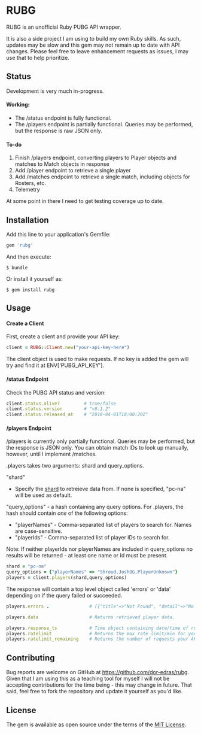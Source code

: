 # RUBG

RUBG is an unofficial Ruby PUBG API wrapper.

It is also a side project I am using to build my own Ruby skills. As such, updates may be slow and this gem may not remain up to date with API changes. Please feel free to leave enhancement requests as issues, I may use that to help prioritize. 

## Status

Development is very much in-progress.

#### Working:
- The /status endpoint is fully functional.
- The /players endpoint is partially functional. Queries may be performed, but the response is raw JSON only.

#### To-do
1. Finish /players endpoint, converting players to Player objects and matches to Match objects in response
2. Add /player endpoint to retrieve a single player
3. Add /matches endpoint to retrieve a single match, including objects for Rosters, etc.
4. Telemetry

At some point in there I need to get testing coverage up to date.

## Installation

Add this line to your application's Gemfile:

```ruby
gem 'rubg'
```

And then execute:

    $ bundle

Or install it yourself as:

    $ gem install rubg

## Usage

#### Create a Client
First, create a client and provide your API key:
```ruby
client = RUBG::Client.new("your-api-key-here")
```
    
The client object is used to make requests. If no key is added the gem will try and find it at ENV['PUBG_API_KEY'].

#### /status Endpoint

Check the PUBG API status and version:

```ruby
client.status.alive?         # true/false
client.status.version        # "v8.1.2"
client.status.released_at    # "2018-04-01T18:00:20Z"
```

#### /players Endpoint
/players is currently only partially functional. Queries may be performed, but the response is JSON only. You can obtain match IDs to look up manually, however, until I implement /matches.

.players takes two arguments: shard and query_options. 

"shard"
- Specify the [shard](https://documentation.playbattlegrounds.com/en/making-requests.html#regions) to retreieve data from. If none is specified, "pc-na" will be used as default.

"query_options" - a hash containing any query options. For .players, the hash should contain *one* of the following options:
- "playerNames" - Comma-separated list of players to search for. Names are case-sensitive.
- "playerIds" - Comma-separated list of player IDs to search for.

Note: If neither playerIds nor playerNames are included in query_options no results will be returned - at least one name or Id must be present.

```ruby
shard = "pc-na"
query_options = {"playerNames" => "Shroud,JoshOG,PlayerUnknown"}
players = client.players(shard,query_options)
```

The response will contain a top level object called 'errors' or 'data' depending on if the query failed or succeeded.

```ruby
players.errors .               # [{"title"=>"Not Found", "detail"=>"No players found matching criteria"}]
```

```ruby
players.data                   # Returns retrieved player data.
```

```ruby
players.response_ts            # Time object containing date/time of response
players.ratelimit              # Returns the max rate limit/min for your API key.
players.ratelimit_remaining    # Returns the number of requests your API key has remaining before hitting the ratelimit.
```

## Contributing

Bug reports are welcome on GitHub at https://github.com/dor-edras/rubg. Given that I am using this as a teaching tool for myself I will not be accepting contributions for the time being - this may change in future. That said, feel free to fork the repository and update it yourself as you'd like.

## License

The gem is available as open source under the terms of the [MIT License](https://opensource.org/licenses/MIT).

